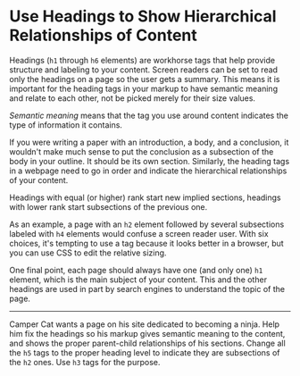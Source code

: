 
# Use Headings to Show Hierarchical Relationships of Content

Headings (`h1`  through  `h6`  elements) are workhorse tags that help provide structure and labeling to your content. Screen readers can be set to read only the headings on a page so the user gets a summary. This means it is important for the heading tags in your markup to have semantic meaning and relate to each other, not be picked merely for their size values.

_Semantic meaning_  means that the tag you use around content indicates the type of information it contains.

If you were writing a paper with an introduction, a body, and a conclusion, it wouldn't make much sense to put the conclusion as a subsection of the body in your outline. It should be its own section. Similarly, the heading tags in a webpage need to go in order and indicate the hierarchical relationships of your content.

Headings with equal (or higher) rank start new implied sections, headings with lower rank start subsections of the previous one.

As an example, a page with an  `h2`  element followed by several subsections labeled with  `h4`  elements would confuse a screen reader user. With six choices, it's tempting to use a tag because it looks better in a browser, but you can use CSS to edit the relative sizing.

One final point, each page should always have one (and only one)  `h1`  element, which is the main subject of your content. This and the other headings are used in part by search engines to understand the topic of the page.

----------
Camper Cat wants a page on his site dedicated to becoming a ninja. Help him fix the headings so his markup gives semantic meaning to the content, and shows the proper parent-child relationships of his sections. Change all the  `h5`  tags to the proper heading level to indicate they are subsections of the  `h2`  ones. Use  `h3`  tags for the purpose.

